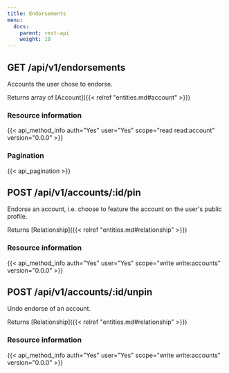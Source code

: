 ```yaml
---
title: Endorsements
menu:
  docs:
    parent: rest-api
    weight: 10
---
```


## GET /api/v1/endorsements

Accounts the user chose to endorse.

Returns array of [Account]({{< relref "entities.md#account" >}})

### Resource information

{{< api_method_info auth="Yes" user="Yes" scope="read read:account" version="0.0.0" >}}

### Pagination

{{< api_pagination >}}

## POST /api/v1/accounts/:id/pin

Endorse an account, i.e. choose to feature the account on the user's public profile.

Returns [Relationship]({{< relref "entities.md#relationship" >}})

### Resource information

{{< api_method_info auth="Yes" user="Yes" scope="write write:accounts" version="0.0.0" >}}

## POST /api/v1/accounts/:id/unpin

Undo endorse of an account.

Returns [Relationship]({{< relref "entities.md#relationship" >}})

### Resource information

{{< api_method_info auth="Yes" user="Yes" scope="write write:accounts" version="0.0.0" >}}
